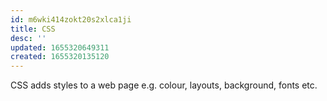 ```yaml
---
id: m6wki414zokt20s2xlca1ji
title: CSS
desc: ''
updated: 1655320649311
created: 1655320135120
---
```


CSS adds styles to a web page e.g. colour, layouts, background, fonts etc.
